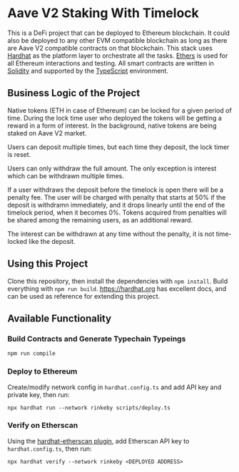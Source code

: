 # Aave V2 Staking With Timelock

This is a DeFi project that can be deployed to Ethereum blockchain. It could also be deployed to any other EVM compatible blockchain as long as there are Aave V2 compatible contracts on that blockchain. This stack uses [Hardhat](https://hardhat.org) as the platform layer to orchestrate all the tasks. [Ethers](https://docs.ethers.io/v5/) is used for all Ethereum interactions and testing. All smart contracts are written in [Solidity](https://docs.soliditylang.org/en/v0.8.0/) and supported by the [TypeScript](https://www.typescriptlang.org/docs/) environment.

## Business Logic of the Project

Native tokens (ETH in case of Ethereum) can be locked for a given period of time. During the lock time user who deployed the tokens will be getting a reward in a form of interest. In the background, native tokens are being staked on Aave V2 market.

Users can deposit multiple times, but each time they deposit, the lock timer is reset.

Users can only withdraw the full amount. The only exception is interest which can be withdrawn multiple times.

If a user withdraws the deposit before the timelock is open there will be a penalty fee. The user will be charged with penalty that starts at 50% if the deposit is withdramn immediately, and it drops linearly until the end of the timelock period, when it becomes 0%. Tokens acquired from penalties will be shared among the remaining users, as an additional reward.

The interest can be withdrawn at any time without the penalty, it is not time-locked like the deposit.  

## Using this Project

Clone this repository, then install the dependencies with `npm install`. Build everything with `npm run build`. https://hardhat.org has excellent docs, and can be used as reference for extending this project.

## Available Functionality

### Build Contracts and Generate Typechain Typeings

`npm run compile`

### Deploy to Ethereum

Create/modify network config in `hardhat.config.ts` and add API key and private key, then run:

`npx hardhat run --network rinkeby scripts/deploy.ts`

### Verify on Etherscan

Using the [hardhat-etherscan plugin](https://hardhat.org/plugins/nomiclabs-hardhat-etherscan.html), add Etherscan API key to `hardhat.config.ts`, then run:

`npx hardhat verify --network rinkeby <DEPLOYED ADDRESS>`
